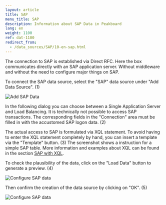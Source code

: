 ```yaml
---
layout: article
title: SAP
menu_title: SAP
description: Information about SAP Data in Peakboard
lang: en
weight: 1100
ref: dat-1100
redirect_from:
  - /data_sources/SAP/10-en-sap.html
---
```

The connection to SAP is established via Direct RFC. 
Here the box communicates directly with an SAP application server. 
Without middleware and without the need to configure major things on SAP. 

To connect the SAP data source, select the "SAP" data source under "Add Data Source". (1)

![Add SAP Data](/assets/images/data-sources/sap/en_SAP-add.png)

In the following dialog you can choose between a Single Application Server and Load Balancing.
It is technically not possible to access SAP transactions.
The corresponding fields in the "Connection" area must be filled in with the accustomed SAP logon data. (2)

The actual access to SAP is formulated via XQL statement.
To avoid having to enter the XQL statement completely by hand, you can insert a template via the "Template" button. (3)
The screenshot shows a instruction for a simple SAP table. More information and examples about XQL can be found in the section [SAP with XQL](/data_sources/SAP/en-xql.html).

To check the plausibility of the data, click on the "Load Data" button to generate a preview. (4)

![Configure SAP data](/assets/images/data-sources/sap/en_SAP-config-01.png)

Then confirm the creation of the data source by clicking on "OK". (5)

![Configure SAP data](/assets/images/data-sources/sap/en_SAP-config-02.png)